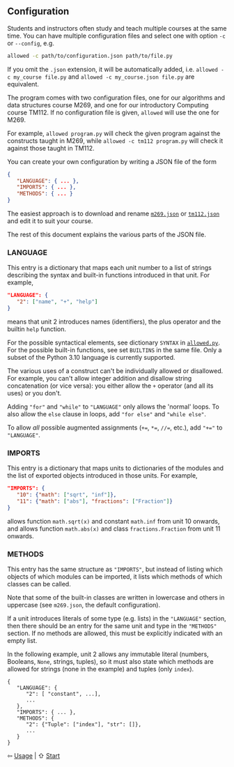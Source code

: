 ## Configuration

Students and instructors often study and teach multiple courses at the same time.
You can have multiple configuration files and select one with
option `-c` or `--config`, e.g.
```bash
allowed -c path/to/configuration.json path/to/file.py
```
If you omit the `.json` extension, it will be automatically added, i.e.
`allowed -c my_course file.py` and `allowed -c my_course.json file.py`
are equivalent.

The program comes with two configuration files,
one for our algorithms and data structures course M269,
and one for our introductory Computing course TM112.
If no configuration file is given, `allowed` will use the one for M269.

For example, `allowed program.py` will check the given program against the constructs
taught in M269, while `allowed -c tm112 program.py` will check it against those
taught in TM112.

You can create your own configuration by writing a JSON file of the form
```json
{
   "LANGUAGE": { ... },
   "IMPORTS": { ... },
   "METHODS": { ... }
}
```
The easiest approach is to download and rename
[`m269.json`](https://raw.githubusercontent.com/dsa-ou/allowed/main/allowed/m269.json) or
[`tm112.json`](https://raw.githubusercontent.com/dsa-ou/allowed/main/allowed/tm112.json)
and edit it to suit your course.

The rest of this document explains the various parts of the JSON file.

### LANGUAGE
This entry is a dictionary that maps each unit number to
a list of strings describing the syntax and built-in functions introduced in that unit. For example,
```json
"LANGUAGE": {
   "2": ["name", "+", "help"]
}
```
means that unit 2 introduces names (identifiers), the plus operator and the builtin `help` function.

For the possible syntactical elements, see dictionary `SYNTAX` in
[`allowed.py`](https://github.com/dsa-ou/allowed/blob/main/allowed/allowed.py).
For the possible built-in functions, see set `BUILTINS` in the same file.
Only a subset of the Python 3.10 language is currently supported.

The various uses of a construct can't be individually allowed or disallowed.
For example, you can't allow integer addition
and disallow string concatenation (or vice versa): you either allow
the `+` operator (and all its uses) or you don't.

Adding `"for"` and `"while"` to `"LANGUAGE"` only allows the 'normal' loops.
To also allow the `else` clause in loops, add `"for else"` and `"while else"`.

To allow _all_ possible augmented assignments (`+=`, `*=`, `//=`, etc.), add `"+="` to `"LANGUAGE"`.

### IMPORTS
This entry is a dictionary that maps units to dictionaries of
the modules and the list of exported objects introduced in those units. For example,
```json
"IMPORTS": {
   "10": {"math": ["sqrt", "inf"]},
   "11": {"math": ["abs"], "fractions": ["Fraction"]}
}
```
allows function `math.sqrt(x)` and constant `math.inf` from unit 10 onwards, and
allows function `math.abs(x)` and class `fractions.Fraction` from unit 11 onwards.

### METHODS
This entry has the same structure as `"IMPORTS"`, but instead of listing
which objects of which modules can be imported,
it lists which methods of which classes can be called.

Note that some of the built-in classes are written in lowercase and
others in uppercase (see `m269.json`, the default configuration).

If a unit introduces literals of some type (e.g. lists) in the `"LANGUAGE"` section,
then there should be an entry for the same unit and type in the `"METHODS"` section.
If no methods are allowed, this must be explicitly indicated with an empty list.

In the following example, unit 2 allows any immutable literal
(numbers, Booleans, `None`, strings, tuples), so it must also state
which methods are allowed for strings (none in the example) and tuples (only `index`).
```
{
   "LANGUAGE": {
      "2": [ "constant", ...],
      ...
   },
   "IMPORTS": { ... },
   "METHODS": {
      "2": {"Tuple": ["index"], "str": []},
      ...
   }
}
```

⇦ [Usage](usage.md) | ⇧ [Start](../README.md)